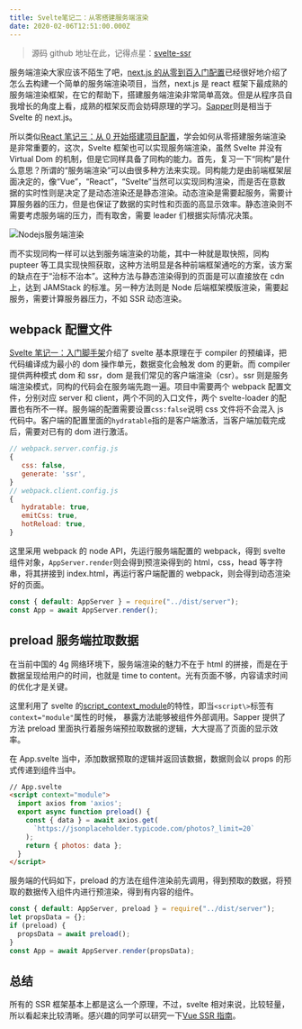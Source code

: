 ```yaml
---
title: Svelte笔记二：从零搭建服务端渲染
date: 2020-02-06T12:51:00.000Z
---
```


> 源码 github 地址在此，记得点星：[svelte-ssr](https://github.com/brandonxiang/svelte-ssr)

服务端渲染大家应该不陌生了吧，[next.js 的从零到百入门配置](https://brandonxiang.vercel.app/blog/react4)已经很好地介绍了怎么去构建一个简单的服务端渲染项目，当然，next.js 是 react 框架下最成熟的服务端渲染框架，在它的帮助下，搭建服务端渲染非常简单高效。但是从程序员自我增长的角度上看，成熟的框架反而会妨碍原理的学习。[Sapper](https://github.com/sveltejs/sapper)则是相当于 Svelte 的 next.js。

所以类似[React 笔记三：从 0 开始搭建项目配置](https://brandonxiang.vercel.app/blog/react3)，学会如何从零搭建服务端渲染是非常重要的，这次，Svelte 框架也可以实现服务端渲染，虽然 Svelte 并没有 Virtual Dom 的机制，但是它同样具备了同构的能力。首先，复习一下“同构”是什么意思？所谓的“服务端渲染”可以由很多种方法来实现。同构能力是由前端框架层面决定的，像“Vue”，“React”，“Svelte”当然可以实现同构渲染，而是否在意数据的实时性则是决定了是动态渲染还是静态渲染。动态渲染是需要起服务，需要计算服务器的压力，但是也保证了数据的实时性和页面的高显示效率。静态渲染则不需要考虑服务端的压力，而有取舍，需要 leader 们根据实际情况决策。

![Nodejs服务端渲染](https://brandonxiang.vercel.app/img/nodejs-ssr.png)

而不实现同构一样可以达到服务端渲染的功能，其中一种就是取快照，同构 pupteer 等工具实现快照获取，这种方法明显是各种前端框架通吃的方案，该方案的缺点在于“治标不治本”。这种方法与静态渲染得到的页面是可以直接放在 cdn 上，达到 JAMStack 的标准。另一种方法则是 Node 后端框架模版渲染，需要起服务，需要计算服务器压力，不如 SSR 动态渲染。

## webpack 配置文件

[Svelte 笔记一：入门脚手架](https://brandonxiang.vercel.app/blog/react1)介绍了 svelte 基本原理在于 compiler 的预编译，把代码编译成为最小的 dom 操作单元，数据变化会触发 dom 的更新。而 compiler 提供两种模式 dom 和 ssr，dom 是我们常见的客户端渲染（csr）。ssr 则是服务端渲染模式，同构的代码会在服务端先跑一遍。项目中需要两个 webpack 配置文件，分别对应 server 和 client，两个不同的入口文件，两个 svelte-loader 的配置也有所不一样。服务端的配置需要设置`css:false`说明 css 文件将不会混入 js 代码中。客户端的配置里面的`hydratable`指的是客户端激活，当客户端加载完成后，需要对已有的 dom 进行激活。

```javascript
// webpack.server.config.js
{
   css: false,
   generate: 'ssr',
}
// webpack.client.config.js
{
   hydratable: true,
   emitCss: true,
   hotReload: true,
}
```

这里采用 webpack 的 node API，先运行服务端配置的 webpack，得到 svelte 组件对象，`AppServer.render`则会得到预渲染得到的 html，css，head 等字符串，将其拼接到 index.html，再运行客户端配置的 webpack，则会得到动态渲染好的页面。

```javascript
const { default: AppServer } = require("../dist/server");
const App = await AppServer.render();
```

## preload 服务端拉取数据

在当前中国的 4g 网络环境下，服务端渲染的魅力不在于 html 的拼接，而是在于数据呈现给用户的时间，也就是 time to content。光有页面不够，内容请求时间的优化才是关键。

这里利用了 svelte 的[script_context_module](https://svelte.dev/docs#script_context_module)的特性，即当`<script\>`标签有 `context="module"`属性的时候， 暴露方法能够被组件外部调用。Sapper 提供了方法 preload 里面执行着服务端预拉取数据的逻辑，大大提高了页面的显示效率。

在 App.svelte 当中，添加数据预取的逻辑并返回该数据，数据则会以 props 的形式传递到组件当中。

```html
// App.svelte
<script context="module">
  import axios from 'axios';
  export async function preload() {
    const { data } = await axios.get(
      `https://jsonplaceholder.typicode.com/photos?_limit=20`
    );
    return { photos: data };
  }
</script>
```

服务端的代码如下，preload 的方法在组件渲染前先调用，得到预取的数据，将预取的数据传入组件内进行预渲染，得到有内容的组件。

```javascript
const { default: AppServer, preload } = require("../dist/server");
let propsData = {};
if (preload) {
  propsData = await preload();
}
const App = await AppServer.render(propsData);
```

## 总结

所有的 SSR 框架基本上都是这么一个原理，不过，svelte 相对来说，比较轻量，所以看起来比较清晰。感兴趣的同学可以研究一下[Vue SSR 指南](https://ssr.vuejs.org/zh/)。
